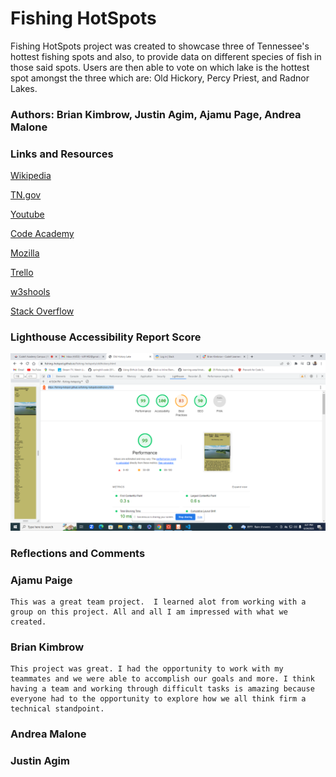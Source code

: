 # Fishing HotSpots

Fishing HotSpots project was created to showcase three of Tennessee's hottest fishing spots and also, to provide data on different species of fish in those said spots. Users are then able to vote on which lake is the hottest spot amongst the three which are: Old Hickory, Percy Priest, and Radnor Lakes.

### Authors: Brian Kimbrow, Justin Agim, Ajamu Page, Andrea Malone

### Links and Resources

[Wikipedia](https://en.wikipedia.org/wiki/Old_Hickory_Lake)

[TN.gov](https://www.tn.gov/twra/fishing/where-to-fish/middle-tennessee-r2/old-hickory-reservoir.)

[Youtube](https://www.youtube.com/)

[Code Academy](https://www.codecademy.com/learn)

[Mozilla](https://developer.mozilla.org/en-US/docs/Web/JavaScript)

[Trello](https://trello.com/b/jlNRyWlg/fishing-hotspots)

[w3shools](https://www.w3schools.com/jsref/jsref_includes.asp)

[Stack Overflow](https://stackoverflow.com/)

### Lighthouse Accessibility Report Score

![Lighthouse Image](</img/Screenshot%20(250).png>)

### Reflections and Comments

### Ajamu Paige

    This was a great team project.  I learned alot from working with a group on this project. All and all I am impressed with what we created.

### Brian Kimbrow

    This project was great. I had the opportunity to work with my teammates and we were able to accomplish our goals and more. I think having a team and working through difficult tasks is amazing because everyone had to the opportunity to explore how we all think firm a technical standpoint.

### Andrea Malone

### Justin Agim
